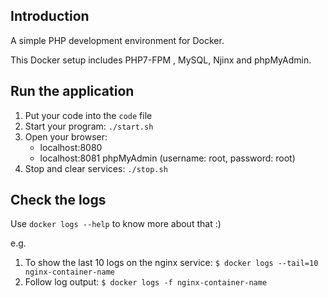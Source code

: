 
## Introduction
A simple PHP development environment for Docker.

This Docker setup includes PHP7-FPM , MySQL, Njinx and phpMyAdmin.

## Run the application
1. Put your code into the `code` file
2. Start your program: `./start.sh`
3. Open your browser:
    * localhost:8080 
    * localhost:8081    phpMyAdmin (username: root, password: root)
4. Stop and clear services: `./stop.sh`

## Check the logs
Use `docker logs --help` to know more about that :)

e.g.
1. To show the last 10 logs on the nginx 
service: `$ docker logs --tail=10 nginx-container-name`
2. Follow log output: `$ docker logs -f nginx-container-name`
